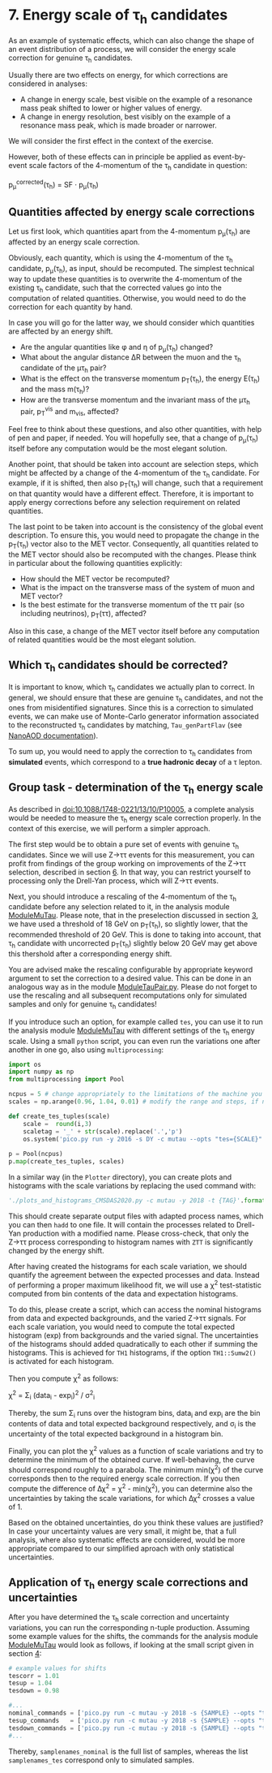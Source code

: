 # 7. Energy scale of &tau;<sub>h</sub> candidates

As an example of systematic effects, which can also change the shape of an event distribution of a process, we will consider the energy scale
correction for genuine &tau;<sub>h</sub> candidates.

Usually there are two effects on energy, for which corrections are considered in analyses:

* A change in energy scale, best visible on the example of a resonance mass peak shifted to lower or higher values of energy.
* A change in energy resolution, best visibly on the example of a resonance mass peak, which is made broader or narrower.

We will consider the first effect in the context of the exercise.

However, both of these effects can in principle be applied as event-by-event scale factors of the 4-momentum of the &tau;<sub>h</sub> candidate in question:

p<sub>&mu;</sub><sup>corrected</sup>(&tau;<sub>h</sub>) = SF &middot; p<sub>&mu;</sub>(&tau;<sub>h</sub>)

## Quantities affected by energy scale corrections

Let us first look, which quantities apart from the 4-momentum p<sub>&mu;</sub>(&tau;<sub>h</sub>) are affected by an energy scale correction.

Obviously, each quantity, which is using the 4-momentum of the &tau;<sub>h</sub> candidate, p<sub>&mu;</sub>(&tau;<sub>h</sub>), as input, should be recomputed. The simplest
technical way to update these quantities is to overwrite the 4-momentum of the existing &tau;<sub>h</sub> candidate, such that the corrected values go into the computation of
related quantities. Otherwise, you would need to do the correction for each quantity by hand.

In case you will go for the latter way, we should consider which quantities are affected by an energy shift.

* Are the angular quantities like &phi; and &eta; of p<sub>&mu;</sub>(&tau;<sub>h</sub>) changed?
* What about the angular distance &Delta;R between the muon and the &tau;<sub>h</sub> candidate of the &mu;&tau;<sub>h</sub> pair?
* What is the effect on the transverse momentum p<sub>T</sub>(&tau;<sub>h</sub>), the energy E(&tau;<sub>h</sub>) and the mass m(&tau;<sub>h</sub>)?
* How are the transverse momentum and the invariant mass of the &mu;&tau;<sub>h</sub> pair, p<sub>T</sub><sup>vis</sup> and m<sub>vis</sub>, affected?

Feel free to think about these questions, and also other quantities, with help of pen and paper, if needed. You will hopefully see,
that a change of p<sub>&mu;</sub>(&tau;<sub>h</sub>) itself before any computation would be the most elegant solution.

Another point, that should be taken into account are selection steps, which might be affected by a change of the 4-momentum of the &tau;<sub>h</sub> candidate. For example,
if it is shifted, then also p<sub>T</sub>(&tau;<sub>h</sub>) will change, such that a requirement on that quantity would have a different effect. Therefore, it is important
to apply energy corrections before any selection requirement on related quantities.

The last point to be taken into account is the consistency of the global event description. To ensure this,
you would need to propagate the change in the p<sub>T</sub>(&tau;<sub>h</sub>) vector also to the MET vector. Consequently, all quantities related to the MET vector should
also be recomputed with the changes. Please think in particular about the following quantities explicitly:

* How should the MET vector be recomputed?
* What is the impact on the transverse mass of the system of muon and MET vector?
* Is the best estimate for the transverse momentum of the &tau;&tau; pair (so including neutrinos), p<sub>T</sub>(&tau;&tau;), affected?

Also in this case, a change of the MET vector itself before any computation of related quantities would be the most elegant solution.

## Which &tau;<sub>h</sub> candidates should be corrected?

It is important to know, which &tau;<sub>h</sub> candidates we actually plan to correct. In general, we should ensure that these are genuine &tau;<sub>h</sub> candidates,
and not the ones from misidentified signatures. Since this is a correction to simulated events, we can make use of Monte-Carlo generator information associated to the
reconstructed &tau;<sub>h</sub> candidates by matching, `Tau_genPartFlav`
(see [NanoAOD documentation](https://cms-nanoaod-integration.web.cern.ch/integration/master-106X/mc102X_doc.html)).

To sum up, you would need to apply the correction to &tau;<sub>h</sub> candidates from **simulated** events, which correspond to a **true hadronic decay** of a &tau; lepton.

## Group task - determination of the &tau;<sub>h</sub> energy scale

As described in [doi:10.1088/1748-0221/13/10/P10005](http://dx.doi.org/10.1088/1748-0221/13/10/P10005), a complete analysis would be needed to measure the 
&tau;<sub>h</sub> energy scale correction properly. In the context of this exercise, we will perform a simpler approach.

The first step would be to obtain a pure set of events with genuine &tau;<sub>h</sub> candidates. Since we will use Z&rarr;&tau;&tau; events for this measurement,
you can profit from findings of the group working on improvements of the Z&rarr;&tau;&tau; selection, described in section [6](refine_ztautau.md). In that way, you can restrict
yourself to processing only the Drell-Yan process, which will Z&rarr;&tau;&tau; events.

Next, you should introduce a rescaling of the 4-momentum of the &tau;<sub>h</sub> candidate before any selection related to it, in the analysis module
[ModuleMuTau](../../PicoProducer/python/analysis/CMSDAS2020/ModuleMuTau.py#L126). Please note, that in the preselection
discussed in section [3](preselection.md), we have used a threshold of 18 GeV on p<sub>T</sub>(&tau;<sub>h</sub>), so slightly lower, that the recommended threshold of
20 GeV. This is done to taking into account, that &tau;<sub>h</sub> candidate with uncorrected p<sub>T</sub>(&tau;<sub>h</sub>) slightly below 20 GeV may get above this
thershold after a corresponding energy shift.

You are advised make the rescaling configurable by appropriate keyword argument to set the correction to a desired value. This can be done in an analogous way as in
the module [ModuleTauPair.py](../../PicoProducer/python/analysis/ModuleTauPair.py#L35). Please do not forget to use the rescaling
and all subsequent recomputations only for simulated samples and only for genuine &tau;<sub>h</sub> candidates!

If you introduce such an option, for example called `tes`, you can use it to run the analysis module
[ModuleMuTau](../../PicoProducer/python/analysis/CMSDAS2020/ModuleMuTau.py) with different settings of the &tau;<sub>h</sub>
energy scale. Using a small `python` script, you can even run the variations one after another in one go, also using `multiprocessing`:

```python
import os
import numpy as np
from multiprocessing import Pool

ncpus = 5 # change appropriately to the limitations of the machine you are working on
scales = np.arange(0.96, 1.04, 0.01) # modify the range and steps, if needed

def create_tes_tuples(scale)
    scale =  round(i,3)
    scaletag = '_' + str(scale).replace('.','p')
    os.system('pico.py run -y 2016 -s DY -c mutau --opts "tes={SCALE}" -t {TAG} -n -1'.format(SCALE=scale,TAG=scaletag))
    
p = Pool(ncpus)
p.map(create_tes_tuples, scales)
```

In a similar way (in the `Plotter` directory), you can create plots and histograms with the scale variations by replacing the used command with:

```python
'./plots_and_histograms_CMSDAS2020.py -c mutau -y 2018 -t {TAG}'.format(TAG=scaletag)
```

This should create separate output files with adapted process names, which you can then `hadd` to one file. It will contain the processes related to Drell-Yan production
with a modified name. Please cross-check, that only the Z&rarr;&tau;&tau; process corresponding to histogram names with `ZTT` is significantly changed by the energy shift.

After having created the histograms for each scale variation, we should quantify the agreement between the expected processes and data. Instead of performing
a proper maximum likelihood fit, we will use a &chi;<sup>2</sup> test-statistic computed from bin contents of the data and expectation histograms.

To do this, please create a script, which can access the nominal histograms from data and expected backgrounds, and the varied Z&rarr;&tau;&tau; signals.
For each scale variation, you would need to compute the total expected histogram (exp) from backgrounds and the varied signal. The uncertainties of the histograms should
added quadratically to each other if summing the histograms. This is achieved for `TH1` histograms, if the option `TH1::Sumw2()` is activated for each histogram.

Then you compute &chi;<sup>2</sup> as follows:

&chi;<sup>2</sup> = &Sigma;<sub>i</sub> (data<sub>i</sub> - exp<sub>i</sub>)<sup>2</sup> / &sigma;<sup>2</sup><sub>i</sub>
 
Thereby, the sum &Sigma;<sub>i</sub> runs over the histogram bins, data<sub>i</sub> and exp<sub>i</sub> are the bin contents of data and total expected background
respectively, and &sigma;<sub>i</sub> is the uncertainty of the total expected background in a histogram bin.

Finally, you can plot the &chi;<sup>2</sup> values as a function of scale variations and try to determine the minimum of the obtained curve. If well-behaving,
the curve should correspond roughly to a parabola. The minimum min(&chi;<sup>2</sup>) of the curve corresponds then to the required energy scale correction.
If you then compute the difference of &Delta;&chi;<sup>2</sup> = &chi;<sup>2</sup> - min(&chi;<sup>2</sup>), you can determine also the uncertainties by
taking the scale variations, for which &Delta;&chi;<sup>2</sup> crosses a value of 1.

Based on the obtained uncertainties, do you think these values are justified? In case your uncertainty values are very small, it might be, that a full analysis, where
also systematic effects are considered, would be more appropriate compared to our simplified aproach with only statistical uncertainties.

## Application of &tau;<sub>h</sub> energy scale corrections and uncertainties

After you have determined the &tau;<sub>h</sub> scale correction and uncertainty variations, you can run the corresponding n-tuple production.
Assuming some example values for the shifts, the commands for the analysis module [ModuleMuTau](../../PicoProducer/python/analysis/CMSDAS2020/ModuleMuTau.py)
would look as follows, if looking at the small script given in section [4](flat_n-tuples.md#alternative-parallel-processing-with-a-script):
 
```python
# example values for shifts
tescorr = 1.01
tesup = 1.04
tesdown = 0.98

#...
nominal_commands = ['pico.py run -c mutau -y 2018 -s {SAMPLE} --opts "tes={TES}" -n -1'.format(SAMPLE=s,TES=tescorr) for s in samplenames_nominal]
tesup_commands   = ['pico.py run -c mutau -y 2018 -s {SAMPLE} --opts "tes={TES}" --tag _tauh_esUp -n -1'.format(SAMPLE=s,TES=tesup) for s in samplenames_tes]
tesdown_commands = ['pico.py run -c mutau -y 2018 -s {SAMPLE} --opts "tes={TES}" --tag _tauh_esDown -n -1'.format(SAMPLE=s,TES=tesdown) for s in samplenames_tes]
#...
```

Thereby, `samplenames_nominal` is the full list of samples, whereas the list `samplenames_tes` correspond only to simulated samples.
